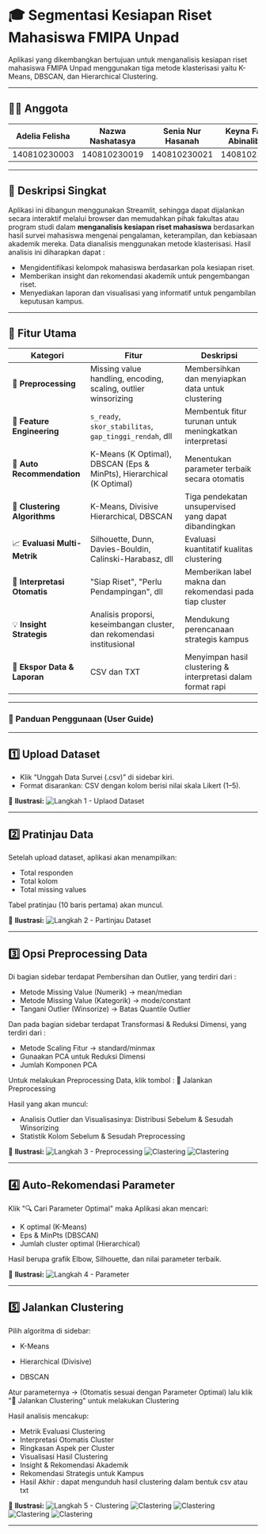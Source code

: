 # 🎓 Segmentasi Kesiapan Riset Mahasiswa FMIPA Unpad

Aplikasi yang dikembangkan bertujuan untuk menganalisis kesiapan riset mahasiswa FMIPA Unpad menggunakan tiga metode klasterisasi yaitu K-Means, DBSCAN, dan Hierarchical Clustering.

---
## 👩‍💻 Anggota

| Adelia Felisha | Nazwa Nashatasya  | Senia Nur Hasanah | Keyna Fatima Abinalibrata |
|-------------------|-------------------|-------------------|-------------------|
| 140810230003 | 140810230019 | 140810230021 | 140810230067 |

---

## 🧭 Deskripsi Singkat

Aplikasi ini dibangun menggunakan Streamlit, sehingga dapat dijalankan secara interaktif melalui browser dan memudahkan  pihak fakultas atau program studi dalam **menganalisis kesiapan riset mahasiswa** berdasarkan hasil survei mahasiswa mengenai pengalaman, keterampilan, dan kebiasaan akademik mereka. Data dianalisis menggunakan metode klasterisasi. Hasil analisis ini diharapkan dapat :

- Mengidentifikasi kelompok mahasiswa berdasarkan pola kesiapan riset.  
- Memberikan insight dan rekomendasi akademik untuk pengembangan riset.  
- Menyediakan laporan dan visualisasi yang informatif untuk pengambilan keputusan kampus.

---

## 🚀 Fitur Utama

| Kategori | Fitur | Deskripsi |
|-----------|--------|-----------|
| 🧹 **Preprocessing** | Missing value handling, encoding, scaling, outlier winsorizing | Membersihkan dan menyiapkan data untuk clustering |
| 🧩 **Feature Engineering** | `s_ready`, `skor_stabilitas`, `gap_tinggi_rendah`, dll | Membentuk fitur turunan untuk meningkatkan interpretasi |
| 🤖 **Auto Recommendation** | K-Means (K Optimal), DBSCAN (Eps & MinPts), Hierarchical (K Optimal) | Menentukan parameter terbaik secara otomatis |
| 🧠 **Clustering Algorithms** | K-Means, Divisive Hierarchical, DBSCAN | Tiga pendekatan unsupervised yang dapat dibandingkan |
| 📈 **Evaluasi Multi-Metrik** | Silhouette, Dunn, Davies-Bouldin, Calinski-Harabasz, dll | Evaluasi kuantitatif kualitas clustering |
| 🎯 **Interpretasi Otomatis** | "Siap Riset", "Perlu Pendampingan", dll | Memberikan label makna dan rekomendasi pada tiap cluster |
| 💡 **Insight Strategis** | Analisis proporsi, keseimbangan cluster, dan rekomendasi institusional | Mendukung perencanaan strategis kampus |
| 💾 **Ekspor Data & Laporan** | CSV dan TXT | Menyimpan hasil clustering & interpretasi dalam format rapi |

---

### 🧭 Panduan Penggunaan (User Guide)

--- 

## 1️⃣ Upload Dataset

- Klik “Unggah Data Survei (.csv)” di sidebar kiri.
- Format disarankan: CSV dengan kolom berisi nilai skala Likert (1–5).

📸 **Ilustrasi:**
![Langkah 1 - Uplaod Dataset](screenshots/1_homepage.png)

---
## 2️⃣ Pratinjau Data

Setelah upload dataset, aplikasi akan menampilkan:
- Total responden
- Total kolom
- Total missing values

Tabel pratinjau (10 baris pertama) akan muncul.

📸 **Ilustrasi:**
![Langkah 2 - Partinjau Dataset](screenshots/2_input_file.png)

---

## 3️⃣ Opsi Preprocessing Data

Di bagian sidebar terdapat Pembersihan dan Outlier, yang terdiri dari :
- Metode Missing Value (Numerik) -> mean/median
- Metode Missing Value (Kategorik) -> mode/constant
- Tangani Outlier (Winsorize) -> Batas Quantile Outlier

Dan pada bagian sidebar terdapat Transformasi & Reduksi Dimensi, yang terdiri dari :
- Metode Scaling Fitur -> standard/minmax
- Gunaakan PCA untuk Reduksi Dimensi
- Jumlah Komponen PCA
  
Untuk melakukan Preprocessing Data, klik tombol : 🚀 Jalankan Preprocessing

Hasil yang akan muncul:

- Analisis Outlier dan Visualisasinya: Distribusi Sebelum & Sesudah Winsorizing
- Statistik Kolom Sebelum & Sesudah Preprocessing

📸 **Ilustrasi:**
![Langkah 3 - Preprocessing](screenshots/3_hasil_preprocessing1.png)
![Clastering](screenshots/4_hasil_preprocessing2.png)
![Clastering](screenshots/5_hasil_preprocessing3.png)


---

## 4️⃣ Auto-Rekomendasi Parameter

Klik "🔍 Cari Parameter Optimal" maka Aplikasi akan mencari:
- K optimal (K-Means)
- Eps & MinPts (DBSCAN)
- Jumlah cluster optimal (Hierarchical)

Hasil berupa grafik Elbow, Silhouette, dan nilai parameter terbaik.

📸 **Ilustrasi:**
![Langkah 4 - Parameter](screenshots/6_parameter.png)

---

## 5️⃣ Jalankan Clustering

Pilih algoritma di sidebar:
- K-Means

- Hierarchical (Divisive)

- DBSCAN

Atur parameternya → (Otomatis sesuai dengan Parameter Optimal) lalu klik
"🧠 Jalankan Clustering" untuk melakukan Clustering

Hasil analisis mencakup:
- Metrik Evaluasi Clustering
- Interpretasi Otomatis Cluster
- Ringkasan Aspek per Cluster
- Visualisasi Hasil Clustering
- Insight & Rekomendasi Akademik
- Rekomendasi Strategis untuk Kampus
- Hasil Akhir : dapat mengunduh hasil clustering dalam bentuk csv atau txt

📸 **Ilustrasi:**
![Langkah 5 - Clustering](screenshots/7_kmeans-1.png)
![Clastering](screenshots/8_kmeans-2.png)
![Clastering](screenshots/9_kmeans_3.png)
![Clastering](screenshots/10_kmeans-4.png)
![Clastering](screenshots/11_kmeans-5.png)

---



